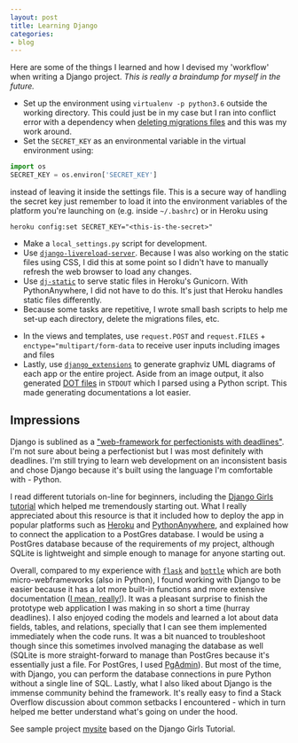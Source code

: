 ```yaml
---
layout: post
title: Learning Django
categories:
- blog
---
```


Here are some of the things I learned and how I devised my 'workflow' when writing a Django project. *This is really a braindump for myself in the future.*

* Set up the environment using `virtualenv -p python3.6` outside the working directory. This could just be in my case but I ran into conflict error with a dependency when [deleting migrations files](https://simpleisbetterthancomplex.com/tutorial/2016/07/26/how-to-reset-migrations.html) and this was my work around. 
* Set the `SECRET_KEY` as an environmental variable in the virtual environment using:

```python
import os 
SECRET_KEY = os.environ['SECRET_KEY']
```
instead of leaving it inside the settings file. This is a secure way of handling the secret key just remember to load it into the environment variables of the platform you're launching on (e.g. inside `~/.bashrc`) or in Heroku using 

```
heroku config:set SECRET_KEY="<this-is-the-secret>"
```

<!--more-->

*  Make a `local_settings.py` script for development.
*  Use [`django-livereload-server`](https://github.com/tjwalch/django-livereload-server). Because I was also working on the static files using CSS, I did this at some point so I didn't have to manually refresh the web browser to load any changes.
* Use [`dj-static`](https://github.com/heroku-python/dj-static) to serve static files in Heroku's Gunicorn. With PythonAnywhere, I did not have to do this. It's just that Heroku handles static files differently.
* Because some tasks are repetitive, I wrote small bash scripts to help me set-up each directory, delete the migrations files, etc.
<!-- * As for making sure my views are working, I went from writing/ checking `forms.py` -> `views.py` -> `urls.py` , and lastly the templates.  -->
* In the views and templates, use `request.POST` and `request.FILES` + `enctype="multipart/form-data` to receive user inputs including images and files
* Lastly, use [`django_extensions`](https://github.com/django-extensions/django-extensions) to generate graphviz UML diagrams of each app or the entire project. Aside from an image output, it also generated [DOT files](https://www.graphviz.org/doc/info/lang.html) in `STDOUT` which I parsed using a Python script.  This made generating documentations a lot easier.


## Impressions

Django is sublined as a ["web-framework for perfectionists with deadlines"](https://www.djangoproject.com/). I'm not sure about being a perfectionist but I was most definitely with deadlines. I'm still trying to learn web development on an inconsistent basis and chose Django because it's built using the language I'm comfortable with - Python.

I read different tutorials on-line for beginners, including the [Django Girls tutorial](https://tutorial.djangogirls.org/en) which helped me tremendously starting out. What I really appreciated about this resource is that it included how to deploy the app in popular platforms such as [Heroku](https://www.heroku.com/) and [PythonAnywhere](https://www.pythonanywhere.com/), and explained how to connect the application to a PostGres database. I would be using a PostGres database because of the requirements of my project, although SQLite is lightweight and simple enough to manage for anyone starting out.


Overall, compared to my experience with [`flask`](http://flask.pocoo.org/) and [`bottle`](https://bottlepy.org/docs/dev/) which are both micro-webframeworks (also in Python), I found working with Django to be easier because it has a lot more built-in functions and more extensive documentation ([I mean, really!](https://docs.djangoproject.com)). It was a pleasant surprise to finish the prototype web application I was making in so short a time (hurray deadlines). I also enjoyed coding the models and learned a lot about data fields, tables, and relations, specially that I can see them implemented immediately when the code runs. It was a bit nuanced to troubleshoot though since this sometimes involved managing the database as well (SQLite is more straight-forward to manage than PostGres because it's essentially just a file. For PostGres, I used [PgAdmin](https://www.pgadmin.org/)). But most of the time, with Django, you can perform the database connections in pure Python without a single line of SQL. Lastly, what I also liked about Django is the immense community behind the framework. It's really easy to find a Stack Overflow discussion about common setbacks  I encountered - which in turn helped me better understand what's going on under the hood. 

See sample project [mysite](https://github.com/maryletteroa/practice-space/tree/master/mysite) based on the Django Girls Tutorial.






